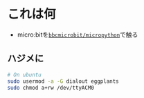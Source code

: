 # これは何

- micro:bitを[`bbcmicrobit/micropython`](https://github.com/bbcmicrobit/micropython)で触る

## ハジメに

```bash
# On ubuntu
sudo usermod -a -G dialout eggplants
sudo chmod a+rw /dev/ttyACM0
```


